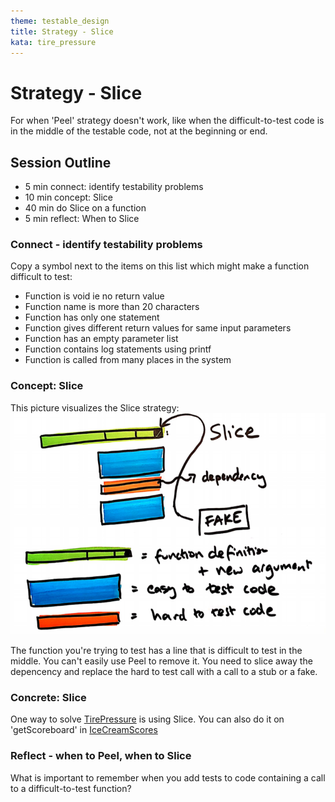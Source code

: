 ```yaml
---
theme: testable_design
title: Strategy - Slice
kata: tire_pressure
---
```


# Strategy - Slice
For when 'Peel' strategy doesn't work, like when the difficult-to-test code is in the middle of the testable code, not at the beginning or end.

## Session Outline
 
* 5 min connect: identify testability problems
* 10 min concept: Slice   
* 40 min do Slice on a function
* 5 min reflect: When to Slice

### Connect - identify testability problems
Copy a symbol next to the items on this list which might make a function difficult to test:
- Function is void ie no return value
- Function name is more than 20 characters
- Function has only one statement
- Function gives different return values for same input parameters 
- Function has an empty parameter list
- Function contains log statements using printf
- Function is called from many places in the system


### Concept: Slice
This picture visualizes the Slice strategy:
![Slice](/assets/images/slice.png)

The function you're trying to test has a line that is difficult to test in the middle. You can't easily use Peel to remove it. You need to slice away the depencency and replace the hard to test call with a call to a stub or a fake.

### Concrete: Slice
One way to solve [TirePressure](https://github.com/emilybache/custom-start-points/tree/master/start-points/TirePressure) is using Slice. You can also do it on 'getScoreboard' in [IceCreamScores](https://github.com/emilybache/custom-start-points/tree/master/start-points/IceCreamScores/)

### Reflect - when to Peel, when to Slice
What is important to remember when you add tests to code containing a call to a difficult-to-test function?

